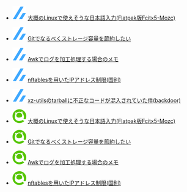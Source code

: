 <!--[START github.com/ikawaha/feedsnippet]--><!--[2024-05-11T01:15:10Z]-->
* ![](./icon/zenn.svg) [大概のLinuxで使えそうな日本語入力(Flatpak版Fcitx5-Mozc)](https://zenn.dev/phoepsilonix/articles/flatpak-mozc)
* ![](./icon/zenn.svg) [Gitでなるべくストレージ容量を節約したい](https://zenn.dev/phoepsilonix/articles/git_shallow_memo)
* ![](./icon/zenn.svg) [Awkでログを加工処理する場合のメモ](https://zenn.dev/phoepsilonix/articles/log_analysis_with_awk)
* ![](./icon/zenn.svg) [nftablesを用いたIPアドレス制限(国別)](https://zenn.dev/phoepsilonix/articles/restricting_access_by_country_specific_ip_address)
* ![](./icon/zenn.svg) [xz-utilsのtarballに不正なコードが混入されていた件(backdoor)](https://zenn.dev/phoepsilonix/articles/xz-utils-backdoor)

* ![](./icon/qiita.svg) [大概のLinuxで使えそうな日本語入力(Flatpak版Fcitx5-Mozc)](https://qiita.com/phoepsilonix/items/1dcf4d196a30cb4328b0)
* ![](./icon/qiita.svg) [Gitでなるべくストレージ容量を節約したい](https://qiita.com/phoepsilonix/items/ae7f16d6ce3cb85cbbd5)
* ![](./icon/qiita.svg) [Awkでログを加工処理する場合のメモ](https://qiita.com/phoepsilonix/items/41939687d85f45c9b2a8)
* ![](./icon/qiita.svg) [nftablesを用いたIPアドレス制限(国別)](https://qiita.com/phoepsilonix/items/26fc92444e374ea85c9d)
<!--[END github.com/ikawaha/feedsnippet]-->
